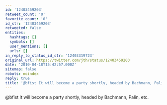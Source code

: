 ```yaml
---
id: '12403459203'
retweet_count: '0'
favorite_count: '0'
id_str: '12403459203'
retweeted: false
entities:
  hashtags: []
  symbols: []
  user_mentions: []
  urls: []
in_reply_to_status_id_str: '12403319723'
original_url: https://twitter.com/jth/status/12403459203
date: '2010-04-18T15:42:57.000Z'
sitemap: false
robots: noindex
reply: true
title: '@bfist It will become a party shortly, headed by Bachmann, Palin, etc.'
---
```


@bfist It will become a party shortly, headed by Bachmann, Palin, etc.